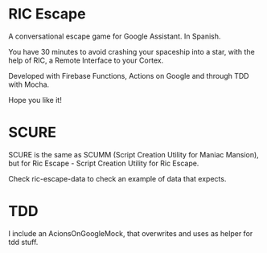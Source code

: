 # RIC Escape

A conversational escape game for Google Assistant. In Spanish.

You have 30 minutes to avoid crashing your spaceship into a star, with the help of RIC, 
a Remote Interface to your Cortex. 

Developed with Firebase Functions, Actions on Google and through TDD with Mocha.

Hope you like it!

# SCURE

SCURE is the same as SCUMM (Script Creation Utility for Maniac Mansion), 
but for Ric Escape - Script Creation Utility for Ric Escape.

Check ric-escape-data to check an example of data that expects.

# TDD

I include an AcionsOnGoogleMock, that overwrites and uses as helper for tdd stuff.
